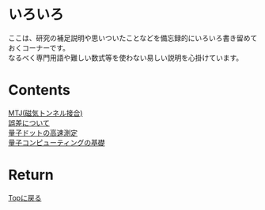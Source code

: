 <!-- Google tag (gtag.js) -->
<script async src="https://www.googletagmanager.com/gtag/js?id=G-8P412RLRC8"></script>
<script>
  window.dataLayer = window.dataLayer || [];
  function gtag(){dataLayer.push(arguments);}
  gtag('js', new Date());

  gtag('config', 'G-8P412RLRC8');
</script>

# いろいろ
ここは、研究の補足説明や思いついたことなどを備忘録的にいろいろ書き留めておくコーナーです。<br>
なるべく専門用語や難しい数式等を使わない易しい説明を心掛けています。<br>

# Contents
[MTJ(磁気トンネル接合)](./mtj/mtj.md)<br>
[誤差について](./gosa/gosa.md)<br>
[量子ドットの高速測定](./rf_meas/rf_meas.md)<br>
[量子コンピューティングの基礎](./q_computing.md)<br>

# Return
[Topに戻る](https://motoyashinozaki.github.io/minidora/)